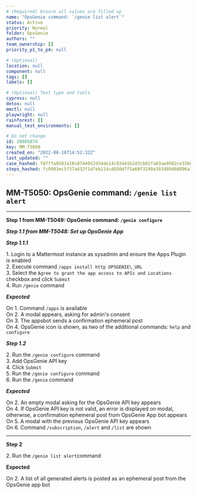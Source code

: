 ```yaml
---
# (Required) Ensure all values are filled up
name: "OpsGenie command: `/genie list alert`"
status: Active
priority: Normal
folder: OpsGenie
authors: ""
team_ownership: []
priority_p1_to_p4: null

# (Optional)
location: null
component: null
tags: []
labels: []

# (Optional) Test type and tools
cypress: null
detox: null
mmctl: null
playwright: null
rainforest: []
manual_test_environments: []

# Do not change
id: 28665874
key: MM-T5050
created_on: "2022-08-16T14:52:32Z"
last_updated: ""
case_hashed: f87ffa0503a10c0744952d34de14c03441b2d3cb01fa03ae9582ce33b09990a3a49294c1798cd9d37144222867400895
steps_hashed: fc9993ec5f37a432f1d7eb214cd650d7f5a60f3248e303489460896a141bcddd1a7edf986ab8b82dfda8b2fa841d5366
---
```


<!-- (Auto-generated) Based on frontmatter's "key" and "name" -->

## MM-T5050: OpsGenie command: `/genie list alert`

---

**Step 1 from MM-T5049: OpsGenie command: `/genie configure`**

<!-- (Auto-generated) Note: Steps 1.1 to 1.2 should not be updated here. Instead, modify directly to the referenced MM-T5049 test case. -->

_**Step 1.1 from MM-T5048: Set up OpsGenie App**_

<!-- (Auto-generated) Note: Step 1.1.1 should not be updated here. Instead, modify directly to the referenced MM-T5048 test case. -->

_**Step 1.1.1**_

1\. Login to a Mattermost instance as sysadmin and ensure the Apps Plugin is enabled\
2\. Execute command `/apps install http OPSGENIE\_URL`\
3\. Select the `Agree to grant the app access to APIs and Locations` checkbox and click `Submit`\
4\. Run `/genie` command

_**Expected**_

On 1. Command `/apps` is available\
On 2. A modal appears, asking for admin's consent\
On 3. The appsbot sends a confirmation ephemeral post\
On 4. OpsGenie icon is shown, as two of the additional commands: `help` and `configure`

_**Step 1.2**_

2\. Run the `/genie configure` command\
3\. Add OpsGenie API key\
4\. Click `Submit`\
5\. Run the `/genie configure` command\
6\. Run the `/genie` command

_**Expected**_

On 2. An empty modal asking for the OpsGenie API key appears\
On 4. If OpsGenie API key is not valid, an error is displayed on modal, otherwise, a confirmation ephemeral post from OpsGenie App bot appears\
On 5. A modal with the previous OpsGenie API key appears\
On 6. Command `/subscription`, `/alert` and `/list` are shown

---

**Step 2**

2\. Run the `/genie list alert`command

**Expected**

On 2. A list of all generated alerts is posted as an ephemeral post from the OpsGenie app bot
